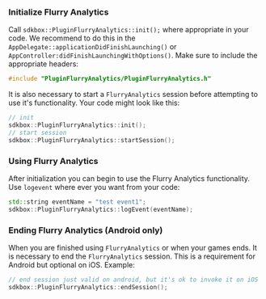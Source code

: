 ### Initialize Flurry Analytics
Call `sdkbox::PluginFlurryAnalytics::init();` where appropriate in your code.
We recommend to do this in the `AppDelegate::applicationDidFinishLaunching()` or `AppController:didFinishLaunchingWithOptions()`. Make sure to include the
appropriate headers:
```cpp
#include "PluginFlurryAnalytics/PluginFlurryAnalytics.h"
```
It is also necessary to start a `FlurryAnalytics` session before attempting to use it's functionality. Your code might look like this:
```cpp
// init
sdkbox::PluginFlurryAnalytics::init();
// start session
sdkbox::PluginFlurryAnalytics::startSession();
```

### Using Flurry Analytics
After initialization you can begin to use the Flurry Analytics functionality. Use `logevent` where ever you want from your code:
```cpp
std::string eventName = "test event1";
sdkbox::PluginFlurryAnalytics::logEvent(eventName);
```

### Ending Flurry Analytics (Android only)
When you are finished using `FlurryAnalytics` or when your games ends. It is necessary to end the `FlurryAnalytics` session. This is a requirement for Android but optional on iOS. Example:
```cpp
// end session just valid on android, but it's ok to invoke it on iOS
sdkbox::PluginFlurryAnalytics::endSession();
```
